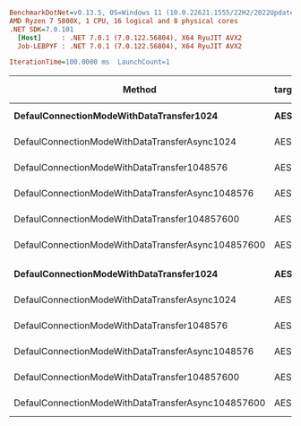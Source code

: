 ``` ini

BenchmarkDotNet=v0.13.5, OS=Windows 11 (10.0.22621.1555/22H2/2022Update/SunValley2)
AMD Ryzen 7 5800X, 1 CPU, 16 logical and 8 physical cores
.NET SDK=7.0.101
  [Host]     : .NET 7.0.1 (7.0.122.56804), X64 RyuJIT AVX2
  Job-LEBPYF : .NET 7.0.1 (7.0.122.56804), X64 RyuJIT AVX2

IterationTime=100.0000 ms  LaunchCount=1  

```
|                                             Method | targetAes | prefferedCipherSuite |       Mean |      Error |     StdDev |  Ratio | RatioSD |      Gen0 |      Gen1 |      Gen2 |  Allocated | Alloc Ratio |
|--------------------------------------------------- |---------- |--------------------- |-----------:|-----------:|-----------:|-------:|--------:|----------:|----------:|----------:|-----------:|------------:|
|           **DefaulConnectionModeWithDataTransfer1024** |       **AES** | **Quant(...)s_Aes [76]** |   **1.995 ms** |  **0.0461 ms** |  **0.1358 ms** |   **1.00** |    **0.00** |   **62.5000** |         **-** |         **-** |    **4.46 MB** |        **1.00** |
|      DefaulConnectionModeWithDataTransferAsync1024 |       AES | Quant(...)s_Aes [76] |   2.013 ms |  0.0399 ms |  0.1038 ms |   1.01 |    0.08 |   62.5000 |         - |         - |    4.52 MB |        1.01 |
|        DefaulConnectionModeWithDataTransfer1048576 |       AES | Quant(...)s_Aes [76] |  10.041 ms |  0.1988 ms |  0.4951 ms |   5.06 |    0.39 |         - |         - |         - |   18.33 MB |        4.11 |
|   DefaulConnectionModeWithDataTransferAsync1048576 |       AES | Quant(...)s_Aes [76] |   9.967 ms |  0.1988 ms |  0.4321 ms |   5.00 |    0.36 |         - |         - |         - |   18.37 MB |        4.12 |
|      DefaulConnectionModeWithDataTransfer104857600 |       AES | Quant(...)s_Aes [76] | 568.945 ms |  4.6369 ms |  4.3373 ms | 282.24 |   20.97 | 2000.0000 | 2000.0000 | 2000.0000 | 1359.36 MB |      305.08 |
| DefaulConnectionModeWithDataTransferAsync104857600 |       AES | Quant(...)s_Aes [76] | 576.961 ms | 17.6798 ms | 48.9907 ms | 290.99 |   32.40 | 2000.0000 | 2000.0000 | 2000.0000 | 1359.62 MB |      305.14 |
|                                                    |           |                      |            |            |            |        |         |           |           |           |            |             |
|           **DefaulConnectionModeWithDataTransfer1024** |    **AESGCM** | **Quant(...)esGcm [79]** |   **2.014 ms** |  **0.0425 ms** |  **0.1241 ms** |   **1.00** |    **0.00** |   **71.4286** |         **-** |         **-** |     **4.4 MB** |        **1.00** |
|      DefaulConnectionModeWithDataTransferAsync1024 |    AESGCM | Quant(...)esGcm [79] |   2.029 ms |  0.0403 ms |  0.1170 ms |   1.01 |    0.08 |   66.6667 |         - |         - |    4.37 MB |        0.99 |
|        DefaulConnectionModeWithDataTransfer1048576 |    AESGCM | Quant(...)esGcm [79] |   9.097 ms |  0.1804 ms |  0.4251 ms |   4.52 |    0.29 |         - |         - |         - |   18.21 MB |        4.14 |
|   DefaulConnectionModeWithDataTransferAsync1048576 |    AESGCM | Quant(...)esGcm [79] |   9.247 ms |  0.1835 ms |  0.4361 ms |   4.60 |    0.39 |         - |         - |         - |   18.43 MB |        4.19 |
|      DefaulConnectionModeWithDataTransfer104857600 |    AESGCM | Quant(...)esGcm [79] | 523.806 ms |  8.8137 ms |  7.8131 ms | 257.58 |   15.44 | 4000.0000 | 4000.0000 | 4000.0000 | 1359.26 MB |      309.06 |
| DefaulConnectionModeWithDataTransferAsync104857600 |    AESGCM | Quant(...)esGcm [79] | 523.243 ms |  4.7821 ms |  4.4732 ms | 257.55 |   14.07 | 2000.0000 | 2000.0000 | 2000.0000 | 1359.19 MB |      309.04 |
